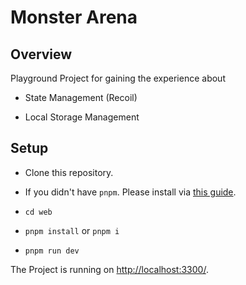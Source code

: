 # Monster Arena

## Overview

Playground Project for gaining the experience about

- State Management (Recoil)

- Local Storage Management

## Setup

- Clone this repository.

- If you didn't have `pnpm`. Please install via [this guide](https://pnpm.io/installation).

- `cd web`

- `pnpm install` or `pnpm i`

- `pnpm run dev`

The Project is running on [http://localhost:3300/](http://localhost:3300/).
